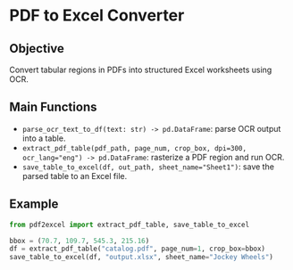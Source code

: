 # PDF to Excel Converter

## Objective
Convert tabular regions in PDFs into structured Excel worksheets using OCR.

## Main Functions
- `parse_ocr_text_to_df(text: str) -> pd.DataFrame`: parse OCR output into a table.
- `extract_pdf_table(pdf_path, page_num, crop_box, dpi=300, ocr_lang="eng") -> pd.DataFrame`: rasterize a PDF region and run OCR.
- `save_table_to_excel(df, out_path, sheet_name="Sheet1")`: save the parsed table to an Excel file.

## Example
```python
from pdf2excel import extract_pdf_table, save_table_to_excel

bbox = (70.7, 109.7, 545.3, 215.16)
df = extract_pdf_table("catalog.pdf", page_num=1, crop_box=bbox)
save_table_to_excel(df, "output.xlsx", sheet_name="Jockey Wheels")
```
